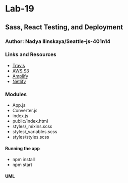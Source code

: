 # Lab-19

## Sass, React Testing, and Deployment

### Author: Nadya Ilinskaya/Seattle-js-401n14

### Links and Resources

- [Travis](ttps://w2jyq.csb.app/)
- [AWS S3](https://)
- [Amplify](https://)
- [Netlify](https://)

### Modules

- App.js
- Converter.js
- index.js
- public/index.html
- styles/_mixins.scss
- styles/_variables.scss
- styles/styles.scss

#### Running the app

- npm install 
- npm start

#### UML

<!-- ![ UML](/assets/lab-18-uml.jpg) -->
